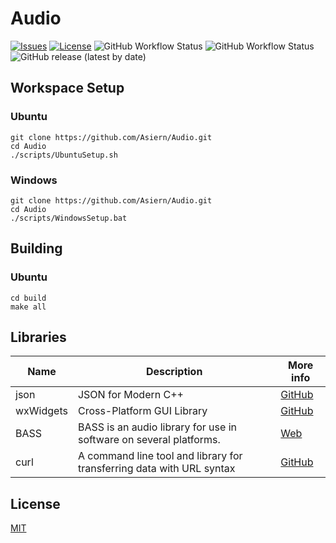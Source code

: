 # Audio

[![Issues](https://img.shields.io/github/issues/Asiern/Audio)]()
[![License](https://img.shields.io/github/license/Asiern/Audio)](LICENSE)
![GitHub Workflow Status](https://img.shields.io/github/workflow/status/asiern/audio/ubuntu-CMake?label=linux)
![GitHub Workflow Status](https://img.shields.io/github/workflow/status/asiern/audio/windows-CMake?label=windows)
![GitHub release (latest by date)](https://img.shields.io/github/v/release/asiern/audio)

## Workspace Setup

### Ubuntu

```
git clone https://github.com/Asiern/Audio.git
cd Audio
./scripts/UbuntuSetup.sh
```

### Windows

```
git clone https://github.com/Asiern/Audio.git
cd Audio
./scripts/WindowsSetup.bat
```

## Building

### Ubuntu

```
cd build
make all
```

## Libraries

| Name      | Description                                                           | More info                                        |
| --------- | --------------------------------------------------------------------- | ------------------------------------------------ |
| json      | JSON for Modern C++                                                   | [GitHub](https://github.com/nlohmann/json)       |
| wxWidgets | Cross-Platform GUI Library                                            | [GitHub](https://github.com/wxWidgets/wxWidgets) |
| BASS      | BASS is an audio library for use in software on several platforms.    | [Web](https://www.un4seen.com/)                  |
| curl      | A command line tool and library for transferring data with URL syntax | [GitHub](https://github.com/curl/curl)           |

## License

[MIT](LICENSE)
